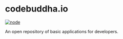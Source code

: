 # codebuddha.io

[![node][node]][node-url]

An open repository of basic applications for developers.

[node]: https://codebuddha.io/badges/node_version.svg
[node-url]: https://nodejs.org/